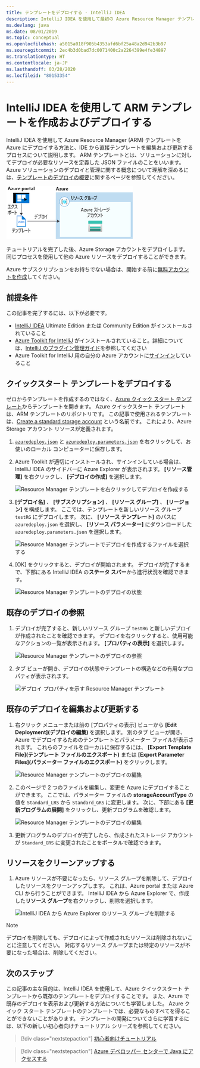 ```yaml
---
title: テンプレートをデプロイする - IntelliJ IDEA
description: IntelliJ IDEA を使用して最初の Azure Resource Manager テンプレートを作成する方法とテンプレートをデプロイする方法を説明します。
ms.devlang: java
ms.date: 08/01/2019
ms.topic: conceptual
ms.openlocfilehash: a5015a018f905b4353afd6bf25a48a2d942b3b97
ms.sourcegitcommit: 2ec4b3d0bad7dc0071400c2a2264399e4fe34897
ms.translationtype: HT
ms.contentlocale: ja-JP
ms.lasthandoff: 03/28/2020
ms.locfileid: "80153354"
---
```

# <a name="create-and-deploy-arm-templates-by-using-the-intellij-idea"></a>IntelliJ IDEA を使用して ARM テンプレートを作成およびデプロイする

IntelliJ IDEA を使用して Azure Resource Manager (ARM) テンプレートを Azure にデプロイする方法と、IDE から直接テンプレートを編集および更新するプロセスについて説明します。 ARM テンプレートとは、ソリューションに対してデプロイが必要なリソースを定義した JSON ファイルのことをいいます。 Azure ソリューションのデプロイと管理に関する概念について理解を深めるには、[テンプレートのデプロイの概要](overview.md)に関するページを参照してください。

![Resource Manager テンプレート ポータルの図](./media/quickstart-create-templates-use-the-portal/azure-resource-manager-export-deploy-template-portal.png)

チュートリアルを完了した後、Azure Storage アカウントをデプロイします。 同じプロセスを使用して他の Azure リソースをデプロイすることができます。

Azure サブスクリプションをお持ちでない場合は、開始する前に[無料アカウントを作成](https://azure.microsoft.com/free/)してください。

## <a name="prerequisites"></a>前提条件

この記事を完了するには、以下が必要です。

* [IntelliJ IDEA](https://www.jetbrains.com/idea/download/) Ultimate Edition または Community Edition がインストールされていること
* [Azure Toolkit for IntelliJ](https://plugins.jetbrains.com/plugin/8053) がインストールされていること。詳細については、[IntelliJ のプラグイン管理ガイド](https://www.jetbrains.com/help/idea/managing-plugins.html)を参照してください
* Azure Toolkit for IntelliJ 用の自分の Azure アカウントに[サインイン](/java/azure/intellij/azure-toolkit-for-intellij-sign-in-instructions)していること

## <a name="deploy-a-quickstart-template"></a>クイックスタート テンプレートをデプロイする

ゼロからテンプレートを作成するのではなく、[Azure クイック スタート テンプレート](https://azure.microsoft.com/resources/templates/)からテンプレートを開きます。 Azure クイックスタート テンプレートは、ARM テンプレートのリポジトリです。 この記事で使用されるテンプレートは、[Create a standard storage account](https://github.com/Azure/azure-quickstart-templates/tree/master/101-storage-account-create/) という名前です。 これにより、Azure Storage アカウント リソースが定義されます。

1. [`azuredeploy.json`](https://raw.githubusercontent.com/Azure/azure-quickstart-templates/master/101-storage-account-create/azuredeploy.json) と [`azuredeploy.parameters.json`](https://raw.githubusercontent.com/Azure/azure-quickstart-templates/master/101-storage-account-create/azuredeploy.parameters.json) を右クリックして、お使いのローカル コンピューターに保存します。

1. Azure Toolkit が適切にインストールされ、サインインしている場合は、IntelliJ IDEA のサイドバーに Azure Explorer が表示されます。 **[リソース管理]** を右クリックし、 **[デプロイの作成]** を選択します。

    ![Resource Manager テンプレートを右クリックしてデプロイを作成する](./media/create-templates-use-intellij/resource-manager-create-deployment-right-click.png)

1. **[デプロイ名]** 、 **[サブスクリプション]** 、 **[リソース グループ]** 、 **[リージョン]** を構成します。 ここでは、テンプレートを新しいリソース グループ `testRG` にデプロイします。 次に、 **[リソース テンプレート]** のパスに `azuredeploy.json` を選択し、 **[リソース パラメーター]** にダウンロードした `azuredeploy.parameters.json` を選択します。

    ![Resource Manager テンプレートでデプロイを作成するファイルを選択する](./media/create-templates-use-intellij/resource-manager-create-deployment-select-files.png)

1. [OK] をクリックすると、デプロイが開始されます。 デプロイが完了するまで、下部にある IntelliJ IDEA の**ステータ スバー**から進行状況を確認できます。

    ![Resource Manager テンプレートのデプロイの状態](./media/create-templates-use-intellij/resource-manager-create-deployment-status.png)

## <a name="browse-an-existing-deployment"></a>既存のデプロイの参照

1. デプロイが完了すると、新しいリソース グループ `testRG` と新しいデプロイが作成されたことを確認できます。 デプロイを右クリックすると、使用可能なアクションの一覧が表示されます。 **[プロパティの表示]** を選択します。

    ![Resource Manager テンプレートのデプロイの参照](./media/create-templates-use-intellij/resource-manager-deployment-browse.png)

1. タブ ビューが開き、デプロイの状態やテンプレートの構造などの有用なプロパティが表示されます。

    ![デプロイ プロパティを示す Resource Manager テンプレート](./media/create-templates-use-intellij/resource-manager-deployment-show-properties.png)

## <a name="edit-and-update-an-existing-deployment"></a>既存のデプロイを編集および更新する

1. 右クリック メニューまたは前の [プロパティの表示] ビューから **[Edit Deployment]\(デプロイの編集\)** を選択します。 別のタブ ビューが開き、Azure でデプロイするためのテンプレートとパラメーター ファイルが表示されます。 これらのファイルをローカルに保存するには、 **[Export Template File]\(テンプレート ファイルのエクスポート\)** または **[Export Parameter Files]\(パラメーター ファイルのエクスポート\)** をクリックします。

    ![Resource Manager テンプレートのデプロイの編集](./media/create-templates-use-intellij/resource-manager-edit-deployment.png)

1. このページで 2 つのファイルを編集し、変更を Azure にデプロイすることができます。 ここでは、パラメーター ファイルの **storageAccountType** の値を `Standard_LRS` から `Standard_GRS` に変更します。 次に、下部にある **[更新プログラムの展開]** をクリックし、更新プログラムを確認します。

    ![Resource Manager テンプレートのデプロイの編集](./media/create-templates-use-intellij/resource-manager-edit-deployment-update.png)

1. 更新プログラムのデプロイが完了したら、作成されたストレージ アカウントが `Standard_GRS` に変更されたことをポータルで確認できます。

## <a name="clean-up-resources"></a>リソースをクリーンアップする

1. Azure リソースが不要になったら、リソース グループを削除して、デプロイしたリソースをクリーンアップします。 これは、Azure portal または Azure CLI から行うことができます。 IntelliJ IDEA から Azure Explorer で、作成した**リソース グループ**を右クリックし、削除を選択します。

    ![IntelliJ IDEA から Azure Explorer のリソース グループを削除する](./media/create-templates-use-intellij/delete-resource-group.png)

> [!NOTE]
> デプロイを削除しても、デプロイによって作成されたリソースは削除されないことに注意してください。 対応するリソース グループまたは特定のリソースが不要になった場合は、削除してください。

## <a name="next-steps"></a>次のステップ

この記事の主な目的は、IntelliJ IDEA を使用して、Azure クイックスタート テンプレートから既存のテンプレートをデプロイすることです。 また、Azure で既存のデプロイを表示および更新する方法についても学習しました。 Azure クイック スタート テンプレートのテンプレートでは、必要なものすべてを得ることができないことがあります。 テンプレートの開発についてさらに学習するには、以下の新しい初心者向けチュートリアル シリーズを参照してください。

> [!div class="nextstepaction"]
> [初心者向けチュートリアル](./template-tutorial-create-first-template.md)

> [!div class="nextstepaction"]
> [Azure デベロッパー センターで Java にアクセスする](https://docs.microsoft.com/azure/java)

